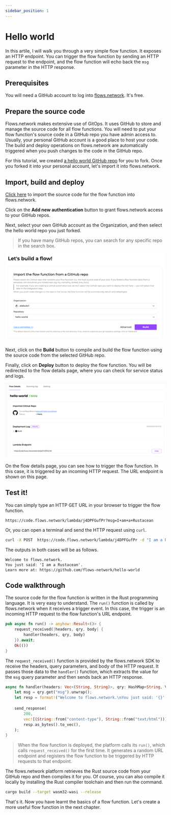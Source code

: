 ```yaml
---
sidebar_position: 1
---
```


# Hello world

In this artile, I will walk you through a very simple flow function. It exposes an HTTP endpoint. You can trigger the flow function by sending an HTTP request to the endpoint, and the flow function will echo back the `msg` parameter in the HTTP response.

## Prerequisites

You will need a GitHub account to log into [flows.network](https://flows.network/). It's free.

## Prepare the source code

Flows.network makes extensive use of GitOps. It uses GitHub to store and manage the source code for all flow functions. You will need to
put your flow function's source code in a GitHub repo you have admin access to. Usually, your personal GitHub account is a good place to host your code. 
The build and deploy operations on flows.network are automatically triggered when you push changes to the code in the GitHub repo.

For this tutorial, we created [a hello world GitHub repo](https://github.com/flows-network/hello-world) for you to fork. 
Once you forked it into your personal account, let's import it into flows.network.

## Import, build and deploy 

[Click here](https://flows.network/flow/new) to import the source code for the flow function into flows.network.

Click on the **Add new authentication** button to grant flows.network access to your GitHub repos.

Next, select your own GitHub account as the Organization, and then select the hello world repo you just forked.

> If you have many GitHub repos, you can search for any specific repo in the search box.

![](hello-world-01.png)

Next, click on the **Build** button to compile and build the flow function using the source code from the selected GitHub repo.

Finally, click on **Deploy** button to deploy the flow function. You will be redirected to the flow details page, where you can check for 
service status and logs. 

![](hello-world-02.png)

On the flow details page, you can see how to trigger the flow function. In this case, it is triggered by an incoming HTTP request. 
The URL endpoint is shown on this page.

## Test it!

You can simply type an HTTP GET URL in your browser to trigger the flow function.

```
https://code.flows.network/lambda/j4DPFGufPr?msg=I+am+a+Rustacean
```

Or, you can open a terminal and send the HTTP request using `curl`.

```bash
curl -X POST  https://code.flows.network/lambda/j4DPFGufPr -d "I am a Rustacean"
```

The outputs in both cases will be as follows.

```text
Welcome to flows.network.
You just said: 'I am a Rustacean'.
Learn more at: https://github.com/flows-network/hello-world
```

## Code walkthrough

The source code for the flow function is written in the Rust programming language. It is very easy to understand. The `run()` function 
is called by flows.network when it receives a trigger event. In this case, the trigger is an incoming HTTP request to the flow function's
URL endpoint.

```rust
pub async fn run() -> anyhow::Result<()> {
    request_received(|headers, qry, body| {
        handler(headers, qry, body)
    }).await;
    Ok(())
}
```

The `request_received()` function is provided by the flows.network SDK to receive the headers, query parameters, and body of the HTTP
request. It passes those data to the `handler()` function, which extracts the value for the `msg` query parameter and then sends back an HTTP
response.

```rust
async fn handler(headers: Vec<(String, String)>, qry: HashMap<String, Value>, _body: Vec<u8>) {
    let msg = qry.get("msg").unwrap();
    let resp = format!("Welcome to flows.network.\nYou just said: '{}'.\nLearn more at: https://github.com/flows-network/hello-world\n", msg);

    send_response(
        200,
        vec![(String::from("content-type"), String::from("text/html"))],
        resp.as_bytes().to_vec(),
    );
}
```

> When the flow function is deployed, the platform calls its `run()`, which calls `request_received()` for the first time. It generates a random URL endpoint and registers the flow function to be triggered by HTTP requests to that endpoint.

The flows.network platform retrieves the Rust source code from your GitHub repo and then compiles it for you. Of course, you can also
compile it locally by installing the Rust compiler toolchain and then run the command.

```bash
cargo build --target wasm32-wasi --release
```

That's it. Now you have learnt the basics of a flow function. Let's create a more useful flow function in the next chapter.

